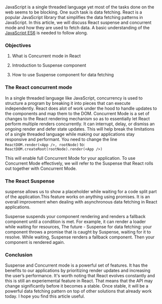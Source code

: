 JavaScript is a single threaded language yet most of the tasks done on the web seems to be blocking. One such task is data fetching. React is a popular JavaScript library that simplifies the data fetching patterns in JavaScript. In this article, we will discuss React suspense and concurrent mode and how they are used to fetch data. A basic understanding of the [JavaScript ES6](https://developer.mozilla.org/en-US/docs/Archive/Web/JavaScript/New_in_JavaScript/ECMAScript_2015_support_in_Mozillasyntax) is needed to follow along.


### Objectives
   
1. What is Concurrent mode in React
   
2. Introduction to Suspense component
   
3. How to use Suspense component for data fetching


### The React concurrent mode 
In a single threaded language like JavaScript, concurrency is used to structure a program by breaking it into pieces that can execute independently. React does alot of work under the hood to handle updates to the components and map them to the DOM. Concurrent Mode is a set of changes to the React rendering mechanism so as to essentially let React perform multiple renders concurrently. It can interrupt, delay, or dismiss an ongoing render and defer state updates.  This will help break the limitations of a single threaded language while making our applications stay responsive and performant.
You need to change the line `ReactDOM.render(<App />, rootNode)` to:
`ReactDOM.createRoot(rootNode).render(<App />)`

This will enable full Concurrent Mode for your application. To use Concurrent Mode effectively, we will refer to the Suspense  that React rolls out together with Concurrent Mode.

### The React Suspense
suspense allows us to show a placeholder while waiting for a code split part of the application.This feature works on anything using promises. It is an overall improvement when dealing with asynchronous data fetching in React applications.

Suspense suspends your component rendering and renders a fallback component until a condition is met. For example, it can render a loader while waiting for resources,
The future - Suspense for data fetching: your component throws a promise that is caught by Suspense, waiting for it to resolve. While waiting, Suspense renders a 
fallback component. Then your component is rendered again.


### Conclusion
Suspense and Concurrent mode is a powerful set of features. It has the benefits to our applications by prioritizing render updates and increasing the user’s performance. It's worth noting that React evolves constantly and this is still an experiemental feature in React. That means that the API may change significantly before it becomes a stable. Once stable, it will be a powerful data fetching pattern on top of other solutions that already work today. I hope you find this article useful.